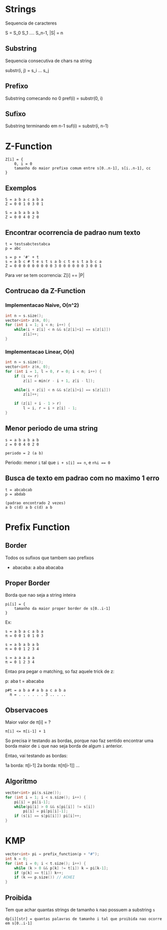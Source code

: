 # Strings

Sequencia de caracteres

S = S_0 S_1 .... S_n-1, |S| = n

## Substring

Sequencia consecutiva de chars na string

substr(i, j) = s_i ... s_j

## Prefixo

Substring comecando no 0
pref(i) = substr(0, i)

## Sufixo

Substring terminando em n-1
suf(i) = substr(i, n-1)

# Z-Function

```
Z[i] = {
	0, i = 0
	tamanho do maior prefixo comum entre s[0..n-1], s[i..n-1], cc
}
```


## Exemplos

```
S = a b a c a b a
Z = 0 0 1 0 3 0 1

S = a b a b a b
Z = 0 0 4 0 2 0
```

## Encontrar ocorrencia de padrao num texto

```
t = testsabctestabca
p = abc

s = p + '#' + t
s = a b c # t e s t s a b c t e s t a b c a
Z = 0 0 0 0 0 0 0 0 0 3 0 0 0 0 0 0 3 0 0 1
```

Para ver se tem ocorrencia: Z[i] == |P|

## Contrucao da Z-Function

### Implementacao Naive, O(n^2)

```C++
int n = s.size();
vector<int> z(n, 0);
for (int i = 1; i < n; i++) {
	while(i + z[i] < n && s[z[i]+i] == s[z[i]])
		z[i]++;
}
```

### Implementacao Linear, O(n)

```C++
int n = s.size();
vector<int> z(n, 0);
for (int i = 1, l = 0, r = 0; i < n; i++) {
	if (i <= r)
		z[i] = min(r - i + 1, z[i - l]);

	while(i + z[i] < n && s[z[i]+i] == s[z[i]])
		z[i]++;

	if (z[i] + i - 1 > r)
		l = i, r = i + z[i] - 1;
}
```

## Menor periodo de uma string

```
s = a b a b a b
z = 0 0 4 0 2 0

periodo = 2 (a b)
```

Periodo: menor `i` tal que `i + s[i] == n`, e `n%i == 0`

## Busca de texto em padrao com no maximo 1 erro

```
t = abcabcab
p = abdab

(padrao encontrado 2 vezes)
a b c(d) a b c(d) a b
```

# Prefix Function

## Border

Todos os sufixos que tambem sao prefixos

- abacaba: a aba abacaba

## Proper Border

Borda que nao seja a string inteira

```
pi[i] = {
	tamanho da maior proper border de s[0..i-1]
}
```

Ex:

```
s = a b a c a b a
π = 0 0 1 0 1 0 3

s = a b a b a b
π = 0 0 1 2 3 4

s = a a a a a
π = 0 1 2 3 4
```

Entao pra pegar o matching, so faz aquele trick de z:

p: aba
t = abacaba

```
p#t = a b a # a b a c a b a
  π = . . . . . . 3 .. . .. 
```

## Observacoes

Maior valor de π[i] = ?

```
π[i] <= π[i-1] + 1
```

So precisa ir testando as bordas, porque nao faz sentido encontrar uma borda maior de `i` que nao seja borda de algum `i` anterior.

Entao, vai testando as bordas:

1a borda: π[i-1]
2a borda: π[π[i-1]]
...

## Algoritmo

```C++
vector<int> pi(s.size());
for (int i = 1; i < s.size(); i++) {
	pi[i] = pi[i-1];
	while(pi[i] > 0 && s[pi[i]] != s[i])
		pi[i] = pi[pi[i]-1];
	if (s[i] == s[pi[i]]) pi[i]++;
}
```

# KMP

```C++
vector<int> pi = prefix_function(p + "#");
int k = 0;
for (int i = 0; i < t.size(); i++) {
	while (k > 0 && p[k] != t[i]) k = pi[k-1];
	if (p[k] == t[i]) k++;
	if (k == p.size()) // ACHEI
}
```

## Proibida

Tem que achar quantas strings de tamanho `k` nao possuem a substring `s`

```
dp[i][str] = quantas palavras de tamanho i tal que proibida nao ocorre em s[0..i-1]

```